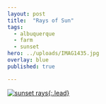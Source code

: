 ```yaml
---
layout: post
title:  "Rays of Sun"
tags:
  - albuquerque
  - farm
  - sunset
hero: ../uploads/IMAG1435.jpg
overlay: blue
published: true

---
```


[![sunset rays](../uploads/IMAG1435.jpg){:.lead}](../uploads/IMAG1435.jpg)